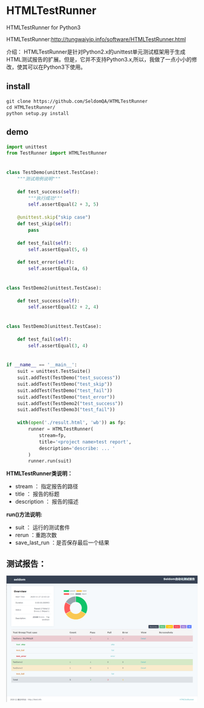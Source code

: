 # HTMLTestRunner

HTMLTestRunner for Python3

HTMLTestRunner:http://tungwaiyip.info/software/HTMLTestRunner.html

介绍：
  HTMLTestRunner是针对Python2.x的unittest单元测试框架用于生成HTML测试报告的扩展。但是，它并不支持Python3.x,所以，我做了一点小小的修改，使其可以在Python3下使用。


## install

```shell
git clone https://github.com/SeldomQA/HTMLTestRunner
cd HTMLTestRunner/
python setup.py install
```

## demo

```python
import unittest
from TestRunner import HTMLTestRunner


class TestDemo(unittest.TestCase):
    """测试用例说明"""

    def test_success(self):
        """执行成功"""
        self.assertEqual(2 + 3, 5)

    @unittest.skip("skip case")
    def test_skip(self):
        pass

    def test_fail(self):
        self.assertEqual(5, 6)

    def test_error(self):
        self.assertEqual(a, 6)


class TestDemo2(unittest.TestCase):

    def test_success(self):
        self.assertEqual(2 + 2, 4)


class TestDemo3(unittest.TestCase):

    def test_fail(self):
        self.assertEqual(3, 4)


if __name__ == '__main__':
    suit = unittest.TestSuite()
    suit.addTest(TestDemo("test_success"))
    suit.addTest(TestDemo("test_skip"))
    suit.addTest(TestDemo("test_fail"))
    suit.addTest(TestDemo("test_error"))
    suit.addTest(TestDemo2("test_success"))
    suit.addTest(TestDemo3("test_fail"))

    with(open('./result.html', 'wb')) as fp:
        runner = HTMLTestRunner(
            stream=fp,
            title='<project name>test report',
            description='describe: ... '
        )
        runner.run(suit)
```
**HTMLTestRunner类说明：**

* stream ： 指定报告的路径
* title ： 报告的标题
* description ： 报告的描述

**run()方法说明:**
* suit ： 运行的测试套件
* rerun ：重跑次数
* save_last_run ：是否保存最后一个结果

## 测试报告：
![](./test_report.png)
